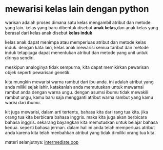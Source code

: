 # mewarisi kelas lain dengan python

warisan adalah proses dimana satu kelas mengambil atribut dan metode yang lain. kelas yang baru dibentuk disebut **anak kelas**,dan anak kelas yang berasal dari kelas anak disebut **kelas induk**

kelas anak dapat menimpa atau memperluas atribut dan metode kelas induk. dengan kata lain, kelas anak mewarisi  semua taribut dan metode induk tetapijuga dapat menentukan atribut dan metode yang unit untuk dirinya sendiri.

meskipun analoginya tidak sempurna, kita dapat memikirkan pewarisan objek seperti pewarisan genetik.

kita mungkin mewarisi warna rambut dari ibu anda. ini adalah atribut yang anda miliki sejak lahir. katakanlah anda memutuskan untuk mewarnai rambut anda  dengan warna ungu. dengan asumsi ibumu tidak mewakili rambut ungu, kamu baru saja mengganti atribut warna rambut yang kamu warisi dari ibumu.

kit juga mewarisi, dalam arti tertentu, bahasa kita dari rang tua kita. jika orang tua kita berbicara bahasa inggris. maka kita juga akan berbicara bahasa inggris. sekarang bayangkan kita memutuskan untuk belajar bahasa kedua. seperti bahasa jerman. dalam hal ini anda telah memperluas atribut anda karena kita telah menbahkan atribut yang tidak dimiliki orang tua kita.

materi selanjutnya: [intermediate oop](https://github.com/bellshade/Python/blob/main/object_oriented_programming/intermediate/README.md)

